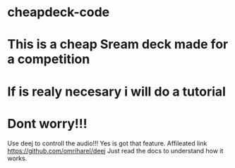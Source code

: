 # cheapdeck-code

# This is a cheap Sream deck made for a competition
# If is realy necesary i will do a tutorial 
# Dont worry!!!


Use deej to controll the audio!!! Yes is got that feature.
Affileated link https://github.com/omriharel/deej
Just read the docs to understand how it works.

